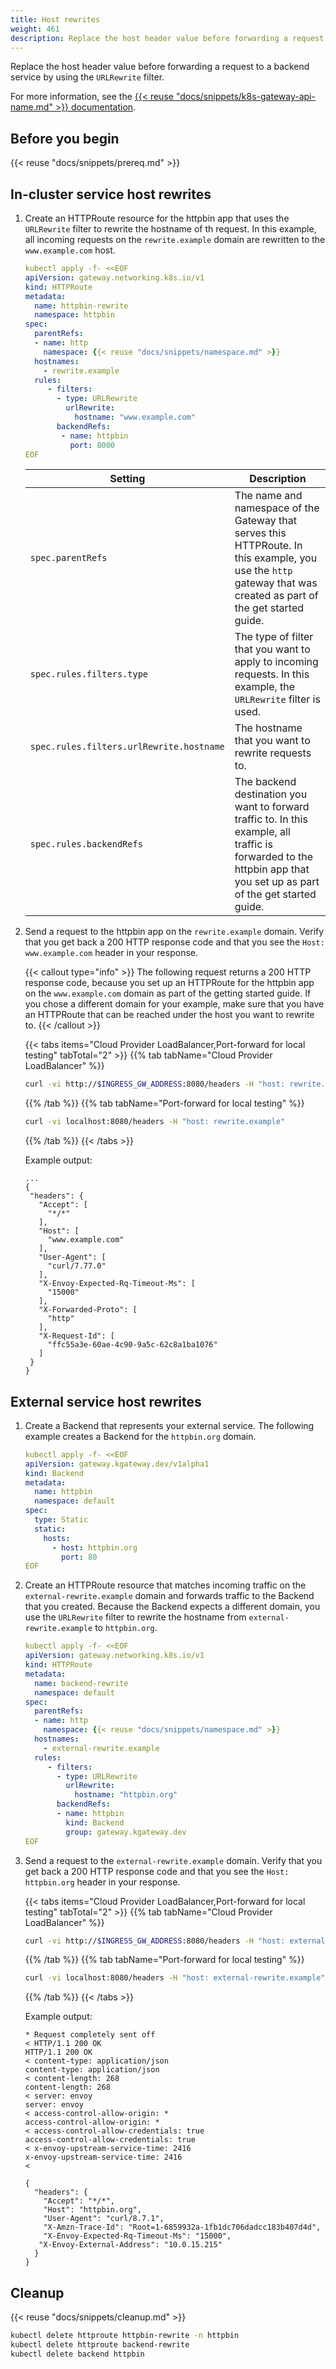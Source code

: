 ```yaml
---
title: Host rewrites
weight: 461
description: Replace the host header value before forwarding a request to a backend service. 
---
```

Replace the host header value before forwarding a request to a backend service by using the `URLRewrite` filter. 

For more information, see the [{{< reuse "docs/snippets/k8s-gateway-api-name.md" >}} documentation](https://gateway-api.sigs.k8s.io/reference/spec/#gateway.networking.k8s.io/v1.HTTPURLRewriteFilter).

## Before you begin

{{< reuse "docs/snippets/prereq.md" >}}

## In-cluster service host rewrites

1. Create an HTTPRoute resource for the httpbin app that uses the `URLRewrite` filter to rewrite the hostname of th request. In this example, all incoming requests on the `rewrite.example` domain are rewritten to the `www.example.com` host.
   ```yaml
   kubectl apply -f- <<EOF
   apiVersion: gateway.networking.k8s.io/v1
   kind: HTTPRoute
   metadata:
     name: httpbin-rewrite
     namespace: httpbin
   spec:
     parentRefs:
     - name: http
       namespace: {{< reuse "docs/snippets/namespace.md" >}}
     hostnames:
       - rewrite.example
     rules:
        - filters:
          - type: URLRewrite
            urlRewrite:
              hostname: "www.example.com"
          backendRefs:
           - name: httpbin
             port: 8000
   EOF
   ```
   
   |Setting|Description|
   |--|--|
   |`spec.parentRefs`| The name and namespace of the Gateway that serves this HTTPRoute. In this example, you use the `http` gateway that was created as part of the get started guide. |
   |`spec.rules.filters.type`| The type of filter that you want to apply to incoming requests. In this example, the `URLRewrite` filter is used.|
   |`spec.rules.filters.urlRewrite.hostname`| The hostname that you want to rewrite requests to. |
   |`spec.rules.backendRefs`|The backend destination you want to forward traffic to. In this example, all traffic is forwarded to the httpbin app that you set up as part of the get started guide. |

2. Send a request to the httpbin app on the `rewrite.example` domain. Verify that you get back a 200 HTTP response code and that you see the `Host: www.example.com` header in your response. 

   {{< callout type="info" >}}
   The following request returns a 200 HTTP response code, because you set up an HTTPRoute for the httpbin app on the `www.example.com` domain as part of the getting started guide. If you chose a different domain for your example, make sure that you have an HTTPRoute that can be reached under the host you want to rewrite to. 
   {{< /callout >}}
   
   {{< tabs items="Cloud Provider LoadBalancer,Port-forward for local testing" tabTotal="2" >}}
   {{% tab tabName="Cloud Provider LoadBalancer" %}}
   ```sh
   curl -vi http://$INGRESS_GW_ADDRESS:8080/headers -H "host: rewrite.example:8080"
   ```
   {{% /tab %}}
   {{% tab tabName="Port-forward for local testing" %}}
   ```sh
   curl -vi localhost:8080/headers -H "host: rewrite.example"
   ```
   {{% /tab %}}
   {{< /tabs >}}
   
   Example output: 
   ```console {hl_lines=[7,8]}
   ...
   {
    "headers": {
      "Accept": [
        "*/*"
      ],
      "Host": [
        "www.example.com"
      ],
      "User-Agent": [
        "curl/7.77.0"
      ],
      "X-Envoy-Expected-Rq-Timeout-Ms": [
        "15000"
      ],
      "X-Forwarded-Proto": [
        "http"
      ],
      "X-Request-Id": [
        "ffc55a3e-60ae-4c90-9a5c-62c8a1ba1076"
      ]
    }
   }
   ```
   
## External service host rewrites

1. Create a Backend that represents your external service. The following example creates a Backend for the `httpbin.org` domain. 
   ```yaml
   kubectl apply -f- <<EOF
   apiVersion: gateway.kgateway.dev/v1alpha1
   kind: Backend
   metadata:
     name: httpbin
     namespace: default
   spec:
     type: Static
     static:
       hosts:
         - host: httpbin.org
           port: 80
   EOF
   ```
   
2. Create an HTTPRoute resource that matches incoming traffic on the `external-rewrite.example` domain and forwards traffic to the Backend that you created. Because the Backend expects a different domain, you use the `URLRewrite` filter to rewrite the hostname from `external-rewrite.example` to `httpbin.org`. 
   ```yaml
   kubectl apply -f- <<EOF
   apiVersion: gateway.networking.k8s.io/v1
   kind: HTTPRoute
   metadata:
     name: backend-rewrite
     namespace: default
   spec:
     parentRefs:
     - name: http
       namespace: {{< reuse "docs/snippets/namespace.md" >}}
     hostnames:
       - external-rewrite.example
     rules:
        - filters:
          - type: URLRewrite
            urlRewrite:
              hostname: "httpbin.org"
          backendRefs:
          - name: httpbin
            kind: Backend
            group: gateway.kgateway.dev
   EOF
   ```

2. Send a request to the `external-rewrite.example` domain. Verify that you get back a 200 HTTP response code and that you see the `Host: httpbin.org` header in your response. 
   
   {{< tabs items="Cloud Provider LoadBalancer,Port-forward for local testing" tabTotal="2" >}}
   {{% tab tabName="Cloud Provider LoadBalancer" %}}
   ```sh
   curl -vi http://$INGRESS_GW_ADDRESS:8080/headers -H "host: external-rewrite.example:8080"
   ```
   {{% /tab %}}
   {{% tab tabName="Port-forward for local testing" %}}
   ```sh
   curl -vi localhost:8080/headers -H "host: external-rewrite.example"
   ```
   {{% /tab %}}
   {{< /tabs >}}
   
   Example output: 
   ```console {hl_lines=[2,3,21]}
   * Request completely sent off
   < HTTP/1.1 200 OK
   HTTP/1.1 200 OK
   < content-type: application/json
   content-type: application/json
   < content-length: 268
   content-length: 268
   < server: envoy
   server: envoy
   < access-control-allow-origin: *
   access-control-allow-origin: *
   < access-control-allow-credentials: true
   access-control-allow-credentials: true
   < x-envoy-upstream-service-time: 2416
   x-envoy-upstream-service-time: 2416
   < 

   {
     "headers": {
       "Accept": "*/*", 
       "Host": "httpbin.org", 
       "User-Agent": "curl/8.7.1", 
       "X-Amzn-Trace-Id": "Root=1-6859932a-1fb1dc706dadcc183b407d4d", 
       "X-Envoy-Expected-Rq-Timeout-Ms": "15000", 
      "X-Envoy-External-Address": "10.0.15.215"
     }
   }   
   ```

## Cleanup

{{< reuse "docs/snippets/cleanup.md" >}}

```sh
kubectl delete httproute httpbin-rewrite -n httpbin
kubectl delete httproute backend-rewrite 
kubectl delete backend httpbin
```
